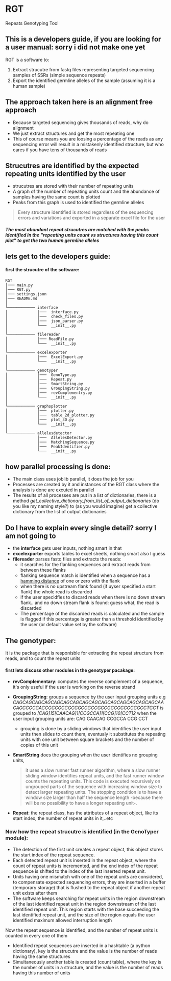 # RGT
Repeats Genotyping Tool

## This is a developers guide, if you are looking for a user manual: sorry i did not make one yet

RGT is a software to:
1. Extract strucutre from fastq files representing targeted sequencing samples of SSRs (simple sequence repeats)
2. Export the identified germline alleles of the sample (assuming it is a human sample)

## The approach taken here is an alignment free approach
* Because targeted sequencing gives thousands of reads, why do alignment
* We just extract structures and get the most repeating one
* This of course means you are loosing a percentage of the reads as any sequencing error will result in a mistakenly identified structure, but who cares if you have tens of thousands of reads

## Strucutres are identified by the expected repeating units identified by the user
* strucutres are stored with their number of repeating units
* A graph of the number of repeating units count and the abundance of samples having the same count is plotted
* Peaks from this graph is used to identified the germline alleles

> Every structure identified is stored regardless of the sequencing errors and variations and exported in a separate excel file for the user

##### The most abundant repeat strucutres are matched with the peaks identified in the "repeating units count vs structures having this count plot" to get the two human germline alleles

## lets get to the developers guide:
#### first the strucutre of the software:
```
RGT
│─── main.py               
│─── RGT.py                
│─── settings.json    
│─── README.md
│ 
└──────────── interface
│             │───  interface.py
│             │───  check_files.py
│             │───  json_parser.py
│             └───  __init__.py
│ 
└──────────── filereader
│             │─── ReadFile.py 
│             └───  __init__.py
│
└──────────── excelexporter
│             │───  ExcelExport.py 
│             └───  __init__.py
│ 
└──────────── genotyper
│             │───  GenoType.py
│             │───  Repeat.py
│             │───  SmartString.py
│             │───  GroupingString.py
│             │───  revComplementry.py
│             └───  __init__.py
│ 
└──────────── graphsplotter
│             │───  plotter.py
│             │───  table_2d_plotter.py   
│             │───  plot_3D.py
│             └───  __init__.py
│ 
└──────────── allelesdetector
              │───  AllelesDetector.py
              │───  MatchingSequence.py
              │───  PeakIdentifier.py
              └───  __init__.py

```
## how parallel processing is done:
* The main class uses joblib parallel, it does the job for you
* Processes are created by it and instances of the RGT class where the analysis is done are excuted in parallel
* The results of all processes are put in a list of dictionaries, there is a method *get_collective_dictionary_from_list_of_output_dictionaries* (do you like my naming style?) to (as you would imagine) get a collective dictionary from the list of output dictionaries

## Do I have to explain every single detail? sorry I am not going to
* the **interface** gets user inputs, nothing smart in that 
* **excelexporter** exports tables to excel sheets, nothing smart also I guess
* **filereader** parses fastq files and extracts the reads:
  * it searches for the flanking sequences and extract reads from between these flanks
  * flanking sequence match is identified when a sequence has a [hamming distance](https://en.wikipedia.org/wiki/Hamming_distance) of one or zero with the flank
  * when there is no upstream flank found (if uyser specified a start flank) the whole read is discarded
  * if the user specidfies to discard reads when there is no down stream flank.. and no down stream flank is found: guess what, the read is discarded
  * The percentage of the discarded reads is calculated and the sample is flagged if this percentage is greater than a threshold identified by the user (or default value set by the software)
  
## The genotyper:
It is the package that is responisble for extracting the repeat structure from reads, and to count the repeat units 

  #### first lets discuss other modules in the genotyper pacakage:
  * **revComplementary**: computes the reverse complement of a sequence, it's only useful if the user is working on the reverse strand
  * **GroupingString**: groups a sequence by the user input grouping units 
  e.g *CAGCAGCAGCAGCAGCAGCAGCAGCAGCAGCAGCAGCAGCAGCAGCAACAGCCGCCACCGCCGCCGCCGCCGCCGCCGCCGCCGCCGCCTCCT* is grouped to *[CAG]15[CAACAG]1[CCGCCA]1[CCG]10[CCT]2* when the user input grouping units are: CAG CAACAG CCGCCA CCG CCT
    * grouping is done by a sliding windows that identifies the user input units then slides to count them, eventualy it substitutes the repeating units with one unit between square brackets and the number of copies of this unit 
  * **SmartString** does the grouping when the user identifies no grouping units, 
    >it uses a slow runner fast runner algorithm, where a slow runner sliding window identifies repeat units, and the fast runner window counts the repeating units. This code is executed recursively on ungrouped parts of the sequence with increasing window size to detect larger repeating units. The stopping condition is to have a window size larger than half the sequence length -because there will be no possibility to have a longer repeating unit-.
    
  * **Repeat**: the repeat class, has the attributes of a repeat object, like its start index, the number of repeat units in it,..etc


### Now how the repeat strucutre is identified (in the GenoTyper module):
  * The detection of the first unit creates a repeat object, this object stores the start index of the repeat sequence.
  * Each detected repeat unit is inserted in the repeat object, where the count of repeat units is incremented, and the end index of the repeat sequence is shifted to the index of the last inserted repeat unit.
  * Units having one mismatch with one of the repeat units are considered, to compensate expected sequencing errors, they are inserted in a buffer (temporary storage) that is flushed to the repeat object if another repeat unit exists after them
  * The software keeps searching for repeat units in the region downstream of the last identified repeat unit in the region downstream of the last identified repeat unit. This region starts with the base succeeding the last identified repeat unit, and the size of the region equals the user identified maximum allowed interruption length 

Now the repeat sequence is identified, and the number of repeat units is counted in every one of them

  * Identified repeat sequences are inserted in a hashtable (a python dictionary), key is the strucutre and the value is the number of reads having the same structures
* Simultaneously another table is created (count table), where the key is the number of units in a structure, and the value is the number of reads having this number of units
  
  


